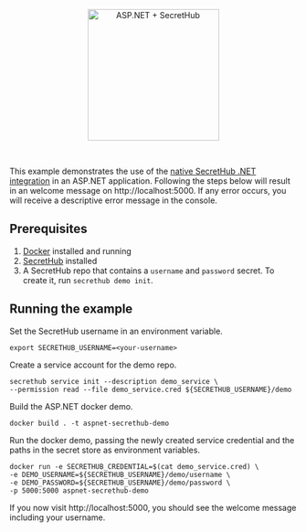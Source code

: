 <p align="center">
  <img src="https://secrethub.io/img/integrations/aspnet/github-banner.png?v1" alt="ASP.NET + SecretHub" height="230">
</p>
<br/>

This example demonstrates the use of the [native SecretHub .NET integration](https://github.com/secrethub/secrethub-dotnet) in an ASP.NET application.
Following the steps below will result in an welcome message on http://localhost:5000.
If any error occurs, you will receive a descriptive error message in the console.

## Prerequisites
1. [Docker](https://docs.docker.com/install/) installed and running
1. [SecretHub](https://secrethub.io/docs/start/getting-started/#install) installed
1. A SecretHub repo that contains a `username` and `password` secret. To create it, run `secrethub demo init`.

## Running the example

Set the SecretHub username in an environment variable.
```
export SECRETHUB_USERNAME=<your-username>
```

Create a service account for the demo repo.
```
secrethub service init --description demo_service \
--permission read --file demo_service.cred ${SECRETHUB_USERNAME}/demo
```

Build the ASP.NET docker demo.
```
docker build . -t aspnet-secrethub-demo
```

Run the docker demo, passing the newly created service credential and the paths in the secret store as environment variables.
```
docker run -e SECRETHUB_CREDENTIAL=$(cat demo_service.cred) \
-e DEMO_USERNAME=${SECRETHUB_USERNAME}/demo/username \
-e DEMO_PASSWORD=${SECRETHUB_USERNAME}/demo/password \
-p 5000:5000 aspnet-secrethub-demo
```

If you now visit http://localhost:5000, you should see the welcome message including your username.
